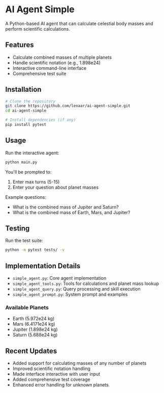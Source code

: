 # AI Agent Simple

A Python-based AI agent that can calculate celestial body masses and perform scientific calculations.

## Features

- Calculate combined masses of multiple planets
- Handle scientific notation (e.g., 1.898e24)
- Interactive command-line interface
- Comprehensive test suite

## Installation

```bash
# Clone the repository
git clone https://github.com/lenaar/ai-agent-simple.git
cd ai-agent-simple

# Install dependencies (if any)
pip install pytest
```

## Usage

Run the interactive agent:

```bash
python main.py
```

You'll be prompted to:
1. Enter max turns (5-15)
2. Enter your question about planet masses

Example questions:
- What is the combined mass of Jupiter and Saturn?
- What is the combined mass of Earth, Mars, and Jupiter?

## Testing

Run the test suite:

```bash
python -m pytest tests/ -v
```

## Implementation Details

- `simple_agent.py`: Core agent implementation
- `simple_agent_tools.py`: Tools for calculations and planet mass lookup
- `simple_agent_query.py`: Query processing and skill execution
- `simple_agent_prompt.py`: System prompt and examples

### Available Planets

- Earth (5.972e24 kg)
- Mars (6.4171e24 kg)
- Jupiter (1.898e24 kg)
- Saturn (5.688e24 kg)

## Recent Updates

- Added support for calculating masses of any number of planets
- Improved scientific notation handling
- Made interface interactive with user input
- Added comprehensive test coverage
- Enhanced error handling for unknown planets